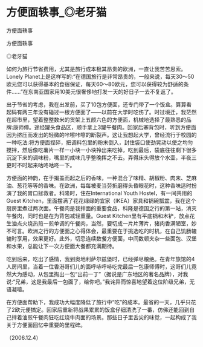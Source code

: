 # 方便面轶事_◎老牙猫

方便面轶事

方便面轶事

◎老牙猫

如何为旅行节省费用，尤其是旅行成本极其昂贵的欧洲，一直让我苦苦思索。Lonely Planet上是这样写的:“在德国旅行是非常昂贵的，一般来说，每天30〜50欧元您可以获得基本的食宿保证，每天60〜80欧元，您可以获得较为舒适的条件……”在东南亚国家用10美元很奢侈地打发一天的好日子一去不复返了。

出于节省的考虑，我在出发前，买了10包方便面，还专门带了一个饭盒。算算看起码有两三年没有碰过一根方便面了——以前在大学时吃伤了。时过境迁，我茫然在超市里，望着整整数米的货架上五颜六色的方便面，机械地选择了最熟悉的品牌:康师傅。途经罐头食品区，顺手拿上3罐午餐肉。回家后塞背包时，听到方便面因为挤压而发出的轻微的咔嚓咔嚓的断裂声。这让我想起大学，曾经流行于校园的一种吃法:将方便面捏碎，把调料包里的粉末倒入，封住袋口使劲晃动以使之均匀搅拌，然后像吃薯片一样一小块一小块拎出来吃掉，吃到最后，袋底往往剩下很多沉淀下来的调味粉，嘴里的咸味几乎整晚挥之不去。弄得床头得放个水壶，半夜三更时不时起来咕咚咕咚一下。

方便面的神韵，在于揭盖而起之后的香味，一种混合了味精、胡椒粉、肉末、芝麻油、葱花等等的香味。在欧洲，每每被麦当劳折磨得头昏眼花时，这种香味适时扮演了我的胃口拯救者。科隆时，住在International Youth Hostel，有一间共用的Guest Kitchen，里面摆满了花花绿绿的宜家（IKEA）家具和锅碗瓢盆，我在这个厨房里煮过两次面。午餐肉是我拌面的重要食品，科隆是德国之行的第一站，消灭午餐肉，同时也是在为背包减轻重量。Guest Kitchen里有平底锅和木铲，放点花生油点火烧热煎一煎单调的午餐肉，当然，要切成一片片薄片，猪肉香满陋室，妙不可言。欧洲之行的方便面之心得体会，最重要在于挑选吃的时机，在自己饥肠辘辘时享用，效果更好。此外，切忌连续数餐方便面，中间数顿夹杂一些面包、汉堡和水果，总能让下一次方便面大餐都充满期待。

吃到后来，吃出了感情，我到奥地利萨尔兹堡时，已经弹尽粮绝。在青年旅馆的4人房间里，当着一位香港哥们儿的面呼哧呼哧吃完最后一包康师傅时，这哥们儿竟然大为感动，从包里掏出一包“出前一丁”（据说是广东地区的著名品牌），对我说:“兄弟，这是我最后一包面了，给你吧。”我诧异而惊喜地望着这位阶级兄弟，无语凝噎。

在方便面帮助下，我成功大幅度降低了旅行中“吃”的成本。最省的一天，几乎只花了2欧元便搞定。回家后重新将战果累累的饭盒仔细清洗了一番，仿佛还能回到自己拌着油煎午餐肉狂吃红烧牛肉面的场景。那些日子里舌尖的味觉，一起构成了我关于方便面回忆中重要的里程碑。

（2006.12.4）